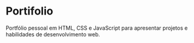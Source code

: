 # Portifolio
Portfólio pessoal em HTML, CSS e JavaScript para apresentar projetos e habilidades de desenvolvimento web.
